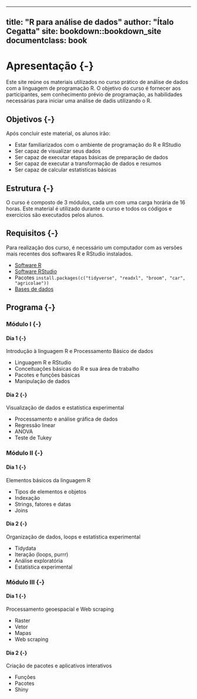 
--- 
title: "R para análise de dados"
author: "Ítalo Cegatta"
site: bookdown::bookdown_site
documentclass: book
---


# Apresentação {-}

Este site reúne os materiais utilizados no curso prático de análise de dados com a linguagem de programação R. O objetivo do curso é fornecer aos participantes, sem conhecimento prévio de programação, as habilidades necessárias para iniciar uma análise de dadis utilizando o R.


## Objetivos {-}

Após concluir este material, os alunos irão:

* Estar familiarizados com o ambiente de programação do R e RStudio
* Ser capaz de visualizar seus dados
* Ser capaz de executar etapas básicas de preparação de dados
* Ser capaz de executar a transformação de dados e resumos
* Ser capaz de calcular estatísticas básicas


## Estrutura {-}

O curso é composto de 3 módulos, cada um com uma carga horária de 16 horas. Este material é utilizado durante o curso e todos os códigos e exercícios são executados pelos alunos.


## Requisitos {-}

Para realização dos curso, é necessário um computador com as versões mais recentes dos softwares R e RStudio instalados.

* [Software R](https://cran.r-project.org/bin/windows/base/)
* [Software RStudio](https://www.rstudio.com/products/rstudio/download/#download)
* Pacotes `install.packages(c("tidyverse", "readxl", "broom", "car", "agricolae"))`
* [Bases de dados](https://github.com/italocegatta/curso_r/raw/master/input/dataset.zip)


## Programa {-}


### Módulo I {-}


#### Dia 1 {-}

Introdução à linguagem R e Processamento Básico de dados

* Linguagem R e RStudio
* Conceituações básicas do R e sua área de trabalho
* Pacotes e funções básicas
* Manipulação de dados


#### Dia 2 {-}

Visualização de dados e estatística experimental

* Processamento e análise gráfica de dados
* Regressão linear
* ANOVA
* Teste de Tukey


### Módulo II {-}


#### Dia 1 {-}

Elementos básicos da linguagem R

* Tipos de elementos e objetos
* Indexação
*	Strings, fatores e datas
* Joins


#### Dia 2 {-}

Organização de dados, loops e estatística experimental

*	Tidydata
*	Iteração (loops, purrr)
* Análise exploratória
* Estatística experimental


### Módulo III {-}


#### Dia 1 {-}

Processamento geoespacial e Web scraping

* Raster
* Vetor
*	Mapas
* Web scraping


#### Dia 2 {-}

Criação de pacotes e aplicativos interativos

*	Funções
*	Pacotes
* Shiny

